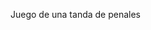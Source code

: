 Juego de una tanda de penales 

<!---
edemirMB/edemirMB is a ✨ special ✨ repository because its `README.md` (this file) appears on your GitHub profile.
You can click the Preview link to take a look at your changes.
--->

